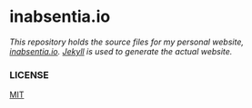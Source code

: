 # inabsentia.io

_This repository holds the source files for my personal website, [inabsentia.io](http://inabsentia.io). [Jekyll](http://jekyllrb.com) is used to generate the actual website._

### LICENSE

[MIT](LICENSE.md)

